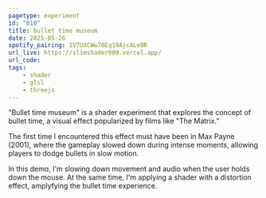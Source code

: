 ```yaml
---
pagetype: experiment
id: "010"
title: bullet time museum
date: 2025-05-26
spotify_pairing: 1V7UXCWw70Eq19AjcALe0R
url_live: https://slimshader009.vercel.app/
url_code: 
tags: 
    - shader
    - glsl
    - threejs
---
```

"Bullet time museum" is a shader experiment that explores the concept of bullet time, a visual effect popularized by films like "The Matrix."

The first time I encountered this effect must have been in Max Payne (2001), where the gameplay slowed down during intense moments, allowing players to dodge bullets in slow motion.

In this demo, I'm slowing down movement and audio when the user holds down the mouse. At the same time, I'm applying a shader with a distortion effect, amplyfying the bullet time experience.